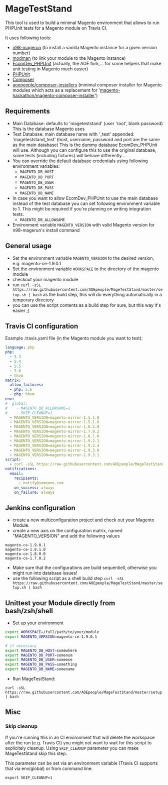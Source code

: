 # MageTestStand

This tool is used to build a minimal Magento environment that allows to run PHPUnit tests for a Magento module on Travis CI.

It uses following tools:
- [n98-magerun](https://github.com/netz98/n98-magerun) (to install a vanilla Magento instance for a given version number)
- [modman](https://github.com/colinmollenhour/modman) (to link your module to the Magento instance)
- [EcomDev_PHPUnit](https://github.com/AOEpeople/EcomDev_PHPUnit) (actually, the AOE fork,... for some helpers that make unit testing in Magento much easier)
- [PHPUnit](https://phpunit.de/)
- [Composer](https://getcomposer.org/)
- [aoepeople/composer-installers](https://github.com/AOEpeople/composer-installers) (minimal composer installer for Magento modules which acts as a replacement for '[magento-hackathon/magento-composer-installer](https://github.com/magento-hackathon/magento-composer-installer)')

## Requirements

- Main Database: defaults to 'mageteststand' (user 'root', blank password) This is the database Magento uses
- Test Database: main database name with '_test' appended: 'mageteststand_test' (host, username, password and port are the same as the main database) This is the dummy database EcomDev_PHPUnit will use. Although you can configure this to use the original database, some tests (including fixtures) will behave differently...
- You can override the default database credentials using following environment variables:
  - `MAGENTO_DB_HOST`
  - `MAGENTO_DB_PORT`
  - `MAGENTO_DB_USER`
  - `MAGENTO_DB_PASS`
  - `MAGENTO_DB_NAME`
- In case you want to allow EcomDev_PHPUnit to use the main database instead of the test database you can set following environment variable to 1. This might be required if you're planning on writing integration tests.
  - `MAGENTO_DB_ALLOWSAME`
- Environment variable `MAGENTO_VERSION` with valid Magento version for n98-magerun's install command

## General usage

- Set the environment variable `MAGENTO_VERSION` to the desired version, e.g. magento-ce-1.9.0.1
- Set the environment variable `WORKSPACE` to the directory of the magento module
- checkout your magento module
- run `curl -sSL https://raw.githubusercontent.com/AOEpeople/MageTestStand/master/setup.sh | bash` as the build step, this will do everything automatically in a temporary directory
- you can use the script contents as a build step for sure, but this way it's easier ;)

## Travis CI configuration

Example .travis.yaml file (in the Magento module you want to test):

```yml
language: php
php:
  - 5.3
  - 5.4
  - 5.5
  - 5.6
  - hhvm
matrix:
  allow_failures:
  - php: 5.6
  - php: hhvm
env:
#  global:
#    - MAGENTO_DB_ALLOWSAME=1
#    - SKIP_CLEANUP=1
  - MAGENTO_VERSION=magento-mirror-1.5.1.0
  - MAGENTO_VERSION=magento-mirror-1.5.1.0
  - MAGENTO_VERSION=magento-mirror-1.6.2.0
  - MAGENTO_VERSION=magento-mirror-1.7.0.2
  - MAGENTO_VERSION=magento-mirror-1.8.1.0
  - MAGENTO_VERSION=magento-mirror-1.9.2.1
  - MAGENTO_VERSION=magento-mirror-1.9.2.4
  - MAGENTO_VERSION=magento-mirror-1.9.3.0
  - MAGENTO_VERSION=magento-mirror-1.9.3.1
script:
  - curl -sSL https://raw.githubusercontent.com/AOEpeople/MageTestStand/master/setup.sh | bash
notifications:
  email:
    recipients:
      - notify@someone.com
    on_success: always
    on_failure: always
```

## Jenkins configuration

- create a new multiconfiguration project and check out your Magento Module.
- create a new axis on the configuration matrix, named "MAGENTO_VERSION" and add the following values

```
magento-ce-1.9.0.1
magento-ce-1.8.1.0
magento-ce-1.8.0.0
magento-ce-1.7.0.2
```

- Make sure that the configurations are build sequentiell, otherwise you might run into database issues!
- use the following script as a shell build step `curl -sSL https://raw.githubusercontent.com/AOEpeople/MageTestStand/master/setup.sh | bash`

## Unittest your Module directly from bash/zsh/shell
- Set up your environment
```bash
export WORKSPACE=/full/path/to/your/module
export MAGENTO_VERSION=magento-ce-1.9.0.1

# if necessary
export MAGENTO_DB_HOST=somewhere
export MAGENTO_DB_PORT=somenum
export MAGENTO_DB_USER=someone
export MAGENTO_DB_PASS=something
export MAGENTO_DB_NAME=somename
```

- Run MageTestStand:
```
curl -sSL https://raw.githubusercontent.com/AOEpeople/MageTestStand/master/setup.sh | bash
```

## Misc

### Skip cleanup

If you're running this in an CI environment that will delete the workspace after the run (e.g. Travis CI) you might not want to wait for this script to explicitely cleanup. Using `SKIP_CLEANUP` parameter you can make MageTestStand skip this step. 

This parameter can be set via an environment variable (Travis CI supports that via env/global) or from command line:
```
export SKIP_CLEANUP=1
```
